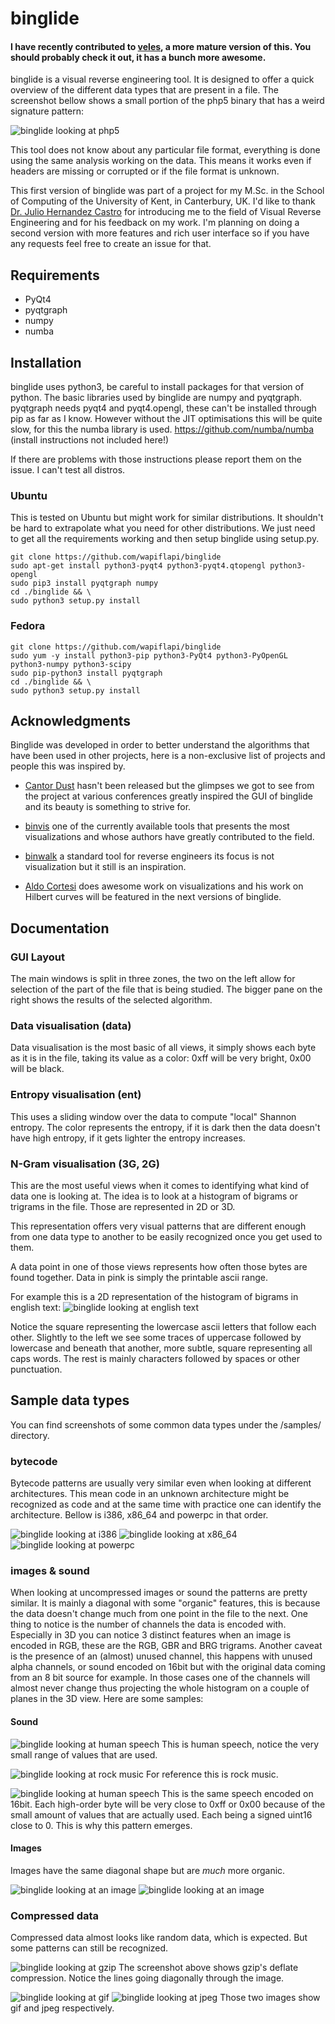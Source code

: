 binglide
=======

#### I have recently contributed to [veles](https://github.com/wapiflapi/veles), a more mature version of this. You should probably check it out, it has a bunch more awesome.

binglide is a visual reverse engineering tool. It is designed to offer a quick overview of the different data types that are present in a file. The screenshot bellow shows a small portion of the php5 binary that has a weird signature pattern:

![binglide looking at php5](http://i.imgur.com/O6HMfSn.png)

This tool does not know about any particular file format, everything is done using the same analysis working on the data. This means it works even if headers are missing or corrupted or if the file format is unknown.

This first version of binglide was part of a project for my M.Sc. in the School of Computing of the University of Kent, in Canterbury, UK. I'd like to thank [Dr. Julio Hernandez Castro](http://www.azlaha.com/) for introducing me to the field of Visual Reverse Engineering and for his feedback on my work. I'm planning on doing a second version with more features and rich user interface so if you have any requests feel free to create an issue for that.

## Requirements

   * PyQt4
   * pyqtgraph
   * numpy
   * numba


## Installation

binglide uses python3, be careful to install packages for that version of python.
The basic libraries used by binglide are numpy and pyqtgraph. pyqtgraph needs pyqt4 and pyqt4.opengl, these can't be installed through pip as far as I know.
However without the JIT optimisations this will be quite slow, for this the numba library is used. https://github.com/numba/numba (install instructions not included here!)

If there are problems with those instructions please report them on the issue. I can't test all distros.

### Ubuntu

This is tested on Ubuntu but might work for similar distributions. It shouldn't be hard to extrapolate what you need for other distributions. We just need to get all the requirements working and then setup binglide using setup.py.

```
git clone https://github.com/wapiflapi/binglide
sudo apt-get install python3-pyqt4 python3-pyqt4.qtopengl python3-opengl
sudo pip3 install pyqtgraph numpy
cd ./binglide && \
sudo python3 setup.py install
```

### Fedora

```
git clone https://github.com/wapiflapi/binglide
sudo yum -y install python3-pip python3-PyQt4 python3-PyOpenGL python3-numpy python3-scipy
sudo pip-python3 install pyqtgraph
cd ./binglide && \
sudo python3 setup.py install
```

## Acknowledgments

Binglide was developed in order to better understand the algorithms that have been used in other projects, here is a non-exclusive list of projects and people this was inspired by.

- [Cantor Dust](https://sites.google.com/site/xxcantorxdustxx/) hasn't been released but the glimpses we got to see from the project at various conferences greatly inspired the GUI of binglide and its beauty is something to strive for.
- [binvis](https://code.google.com/p/binvis/) one of the currently available tools that presents the most visualizations and whose authors have greatly contributed to the field.
- [binwalk](http://binwalk.org/) a standard tool for reverse engineers its focus is not visualization but it still is an inspiration.

- [Aldo Cortesi](http://corte.si/) does awesome work on visualizations and his work on Hilbert curves will be featured in the next versions of binglide.


## Documentation

### GUI Layout
The main windows is split in three zones, the two on the left allow for selection of the part of the file that is being studied. The bigger pane on the right shows the results of the selected algorithm.

### Data visualisation (data)
Data visualisation is the most basic of all views, it simply shows each byte as it is in the file, taking its value as a color: 0xff will be very bright, 0x00 will be black.

### Entropy visualisation (ent)
This uses a sliding window over the data to compute "local" Shannon entropy. The color represents the entropy, if it is dark then the data doesn't have high entropy, if it gets lighter the entropy increases.

### N-Gram visualisation (3G, 2G)
This are the most useful views when it comes to identifying what kind of data one is looking at. The idea is to look at a histogram of bigrams or trigrams in the file. Those are represented in 2D or 3D.

This representation offers very visual patterns that are different enough from one data type to another to be easily recognized once you get used to them.

A data point in one of those views represents how often those bytes are found together. Data in pink is simply the printable ascii range.

For example this is a 2D representation of the histogram of bigrams in english text:
![binglide looking at english text](https://raw.githubusercontent.com/wapiflapi/binglide/master/samples/text_2g.png)

Notice the square representing the lowercase ascii letters that follow each other. Slightly to the left we see some traces of uppercase followed by lowercase and beneath that another, more subtle, square representing all caps words. The rest is mainly characters followed by spaces or other punctuation.

## Sample data types

You can find screenshots of some common data types under the /samples/ directory.

### bytecode

Bytecode patterns are usually very similar even when looking at different architectures. This mean code in an unknown architecture might be recognized as code and at the same time with practice one can identify the architecture. Bellow is i386, x86_64 and powerpc in that order.

![binglide looking at i386](https://raw.githubusercontent.com/wapiflapi/binglide/master/samples/elf32-i386_2g_code.png)
![binglide looking at x86_64](https://raw.githubusercontent.com/wapiflapi/binglide/master/samples/elf64-x86-64_2g_code.png)
![binglide looking at powerpc](https://raw.githubusercontent.com/wapiflapi/binglide/master/samples/elf64-big-powerpc_2g_code.png)

### images & sound

When looking at uncompressed images or sound the patterns are pretty similar. It is mainly a diagonal with some "organic" features, this is because the data doesn't change much from one point in the file to the next. One thing to notice is the number of channels the data is encoded with. Especially in 3D you can notice 3 distinct features when an image is encoded in RGB, these are the RGB, GBR and BRG trigrams. Another caveat is the presence of an (almost) unused channel, this happens with unused alpha channels, or sound encoded on 16bit but with the original data coming from an 8 bit source for example. In those cases one of the channels will almost never change thus projecting the whole histogram on a couple of planes in the 3D view. Here are some samples:

#### Sound

![binglide looking at human speech](https://raw.githubusercontent.com/wapiflapi/binglide/master/samples/speech_8b.wav_2g.png)
This is human speech, notice the very small range of values that are used.

![binglide looking at rock music](https://raw.githubusercontent.com/wapiflapi/binglide/master/samples/music_8b.wav_2g.png)
For reference this is rock music.

![binglide looking at human speech](https://raw.githubusercontent.com/wapiflapi/binglide/master/samples/speech_16b.wav_3g.png)
This is the same speech encoded on 16bit. Each high-order byte will be very close to 0xff or 0x00 because of the small amount of values that are actually used. Each being a signed uint16 close to 0. This is why this pattern emerges.

#### Images

Images have the same diagonal shape but are _much_ more organic.

![binglide looking at an image](https://raw.githubusercontent.com/wapiflapi/binglide/master/samples/rgb_24b.bmp_3g.png)
![binglide looking at an image](https://raw.githubusercontent.com/wapiflapi/binglide/master/samples/rgb2_24b.bmp_3g.png)

### Compressed data

Compressed data almost looks like random data, which is expected. But some patterns can still be recognized.

![binglide looking at gzip](https://raw.githubusercontent.com/wapiflapi/binglide/master/samples/gzip_2g.png)
The screenshot above shows gzip's deflate compression. Notice the lines going diagonally through the image.

![binglide looking at gif](https://raw.githubusercontent.com/wapiflapi/binglide/master/samples/gif_2g.png)
![binglide looking at jpeg](https://raw.githubusercontent.com/wapiflapi/binglide/master/samples/jpeg_2g.png)
Those two images show gif and jpeg respectively.
